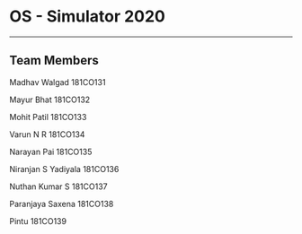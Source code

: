 # OS - Simulator 2020

------
## Team Members

Madhav Walgad	           181CO131

Mayur Bhat	             181CO132

Mohit Patil	             181CO133

Varun N R	               181CO134

Narayan Pai	             181CO135

Niranjan S Yadiyala	     181CO136

Nuthan Kumar S	         181CO137

Paranjaya Saxena	       181CO138

Pintu	                   181CO139
